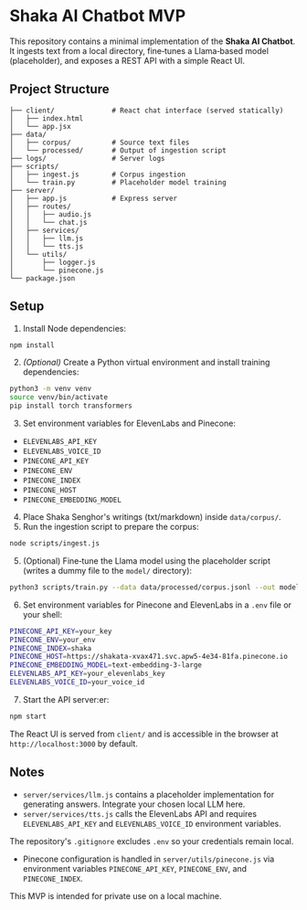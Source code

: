 # Shaka AI Chatbot MVP

This repository contains a minimal implementation of the **Shaka AI Chatbot**. It ingests text from a local directory, fine‑tunes a Llama‑based model (placeholder), and exposes a REST API with a simple React UI.

## Project Structure

```
├── client/              # React chat interface (served statically)
│   ├── index.html
│   └── app.jsx
├── data/
│   ├── corpus/          # Source text files
│   └── processed/       # Output of ingestion script
├── logs/                # Server logs
├── scripts/
│   ├── ingest.js        # Corpus ingestion
│   └── train.py         # Placeholder model training
├── server/
│   ├── app.js           # Express server
│   ├── routes/
│   │   ├── audio.js
│   │   └── chat.js
│   ├── services/
│   │   ├── llm.js
│   │   └── tts.js
│   └── utils/
│       ├── logger.js
│       └── pinecone.js
└── package.json
```

## Setup

1. Install Node dependencies:

```bash
npm install
```


2. *(Optional)* Create a Python virtual environment and install training dependencies:


```bash
python3 -m venv venv
source venv/bin/activate
pip install torch transformers
```

3. Set environment variables for ElevenLabs and Pinecone:

- `ELEVENLABS_API_KEY`
- `ELEVENLABS_VOICE_ID`
- `PINECONE_API_KEY`
- `PINECONE_ENV`
- `PINECONE_INDEX`
- `PINECONE_HOST`
- `PINECONE_EMBEDDING_MODEL`

4. Place Shaka Senghor's writings (txt/markdown) inside `data/corpus/`.
5. Run the ingestion script to prepare the corpus:


```bash
node scripts/ingest.js
```

5. (Optional) Fine‑tune the Llama model using the placeholder script (writes a dummy file to the `model/` directory):

```bash
python3 scripts/train.py --data data/processed/corpus.jsonl --out model/
```




6. Set environment variables for Pinecone and ElevenLabs in a `.env` file or your shell:

```bash
PINECONE_API_KEY=your_key
PINECONE_ENV=your_env
PINECONE_INDEX=shaka
PINECONE_HOST=https://shakata-xvax471.svc.apw5-4e34-81fa.pinecone.io
PINECONE_EMBEDDING_MODEL=text-embedding-3-large
ELEVENLABS_API_KEY=your_elevenlabs_key
ELEVENLABS_VOICE_ID=your_voice_id
```

7. Start the API server:er:

```bash
npm start
```

The React UI is served from `client/` and is accessible in the browser at `http://localhost:3000` by default.

## Notes

- `server/services/llm.js` contains a placeholder implementation for generating answers. Integrate your chosen local LLM here.
- `server/services/tts.js` calls the ElevenLabs API and requires `ELEVENLABS_API_KEY` and `ELEVENLABS_VOICE_ID` environment variables.



The repository's `.gitignore` excludes `.env` so your credentials remain local.
- Pinecone configuration is handled in `server/utils/pinecone.js` via environment variables `PINECONE_API_KEY`, `PINECONE_ENV`, and `PINECONE_INDEX`.

This MVP is intended for private use on a local machine.
